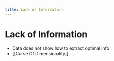 ```yaml
---
title: Lack of Information
---
```


# Lack of Information
- Data does not show how to extract optimal info
- [[Curse Of Dimensionality]]
























































